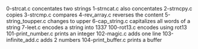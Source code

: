 0-strcat.c concentates two strings
1-strncat.c also concentates
2-strncpy.c copies
3-strcmp.c compares
4-rev_array.c reverses the content
5-string_toupper.c changes to upper
6-cap_string.c capitalizes all words of a string
7-leet.c encodes a string into 1337
100-rot13.c encodes using rot13
101-print_number.c prints an integer
102-magic.c adds one line
103-infinite_add.c adds 2 numbers
104-print_buffer.c prints a buffer
